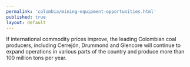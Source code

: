 ```yaml
--- 
permalink: 'colombia/mining-equipment-opportunities.html' 
published: true 
layout: default
---
```

If international commodity prices improve, the leading Colombian coal producers, including Cerrejón, Drummond and Glencore will continue to expand operations in various parts of the country and produce more than 100 million tons per year.
